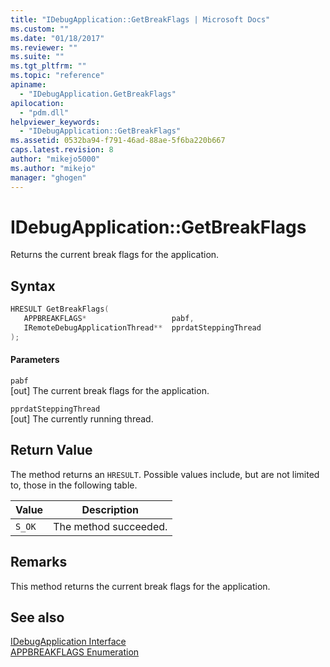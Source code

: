 ```yaml
---
title: "IDebugApplication::GetBreakFlags | Microsoft Docs"
ms.custom: ""
ms.date: "01/18/2017"
ms.reviewer: ""
ms.suite: ""
ms.tgt_pltfrm: ""
ms.topic: "reference"
apiname: 
  - "IDebugApplication.GetBreakFlags"
apilocation: 
  - "pdm.dll"
helpviewer_keywords: 
  - "IDebugApplication::GetBreakFlags"
ms.assetid: 0532ba94-f791-46ad-88ae-5f6ba220b667
caps.latest.revision: 8
author: "mikejo5000"
ms.author: "mikejo"
manager: "ghogen"
---
```

# IDebugApplication::GetBreakFlags
Returns the current break flags for the application.  
  
## Syntax  
  
```cpp
HRESULT GetBreakFlags(  
   APPBREAKFLAGS*                   pabf,  
   IRemoteDebugApplicationThread**  pprdatSteppingThread  
);  
```  
  
#### Parameters  
 `pabf`  
 [out] The current break flags for the application.  
  
 `pprdatSteppingThread`  
 [out] The currently running thread.  
  
## Return Value  
 The method returns an `HRESULT`. Possible values include, but are not limited to, those in the following table.  
  
|Value|Description|  
|-----------|-----------------|  
|`S_OK`|The method succeeded.|  
  
## Remarks  
 This method returns the current break flags for the application.  
  
## See also  
 [IDebugApplication Interface](../../winscript/reference/idebugapplication-interface.md)   
 [APPBREAKFLAGS Enumeration](../../winscript/reference/appbreakflags-enumeration.md)